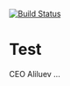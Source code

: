 [![Build Status](https://travis-ci.org/Aliluev/Test.svg?branch=main)](https://travis-ci.org/Aliluev/Test)
# Test
CEO Aliluev 
...

